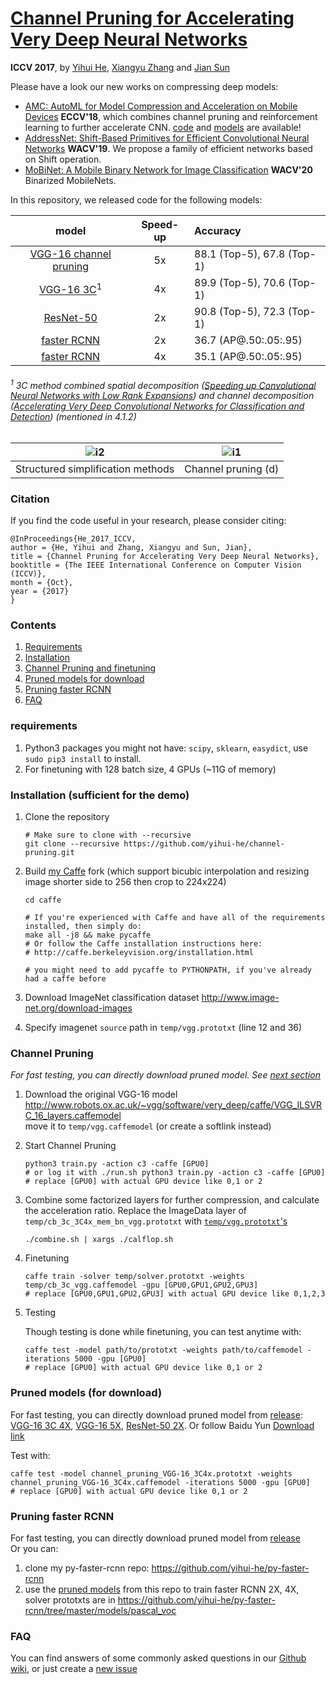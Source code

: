 # [Channel Pruning for Accelerating Very Deep Neural Networks](https://arxiv.org/abs/1707.06168)
**ICCV 2017**, by [Yihui He](http://yihui-he.github.io/), [Xiangyu Zhang](https://scholar.google.com/citations?user=yuB-cfoAAAAJ&hl=en&oi=ao) and [Jian Sun](http://jiansun.org/)

Please have a look our new works on compressing deep models:
- [AMC: AutoML for Model Compression and Acceleration on Mobile Devices](http://openaccess.thecvf.com/content_ECCV_2018/html/Yihui_He_AMC_Automated_Model_ECCV_2018_paper.html) **ECCV'18**, which combines channel pruning and reinforcement learning to further accelerate CNN. [code](https://github.com/mit-han-lab/amc-release) and [models](https://github.com/mit-han-lab/amc-compressed-models) are available!
- [AddressNet: Shift-Based Primitives for Efficient Convolutional Neural Networks](https://arxiv.org/abs/1809.08458) **WACV'19**. We propose a family of efficient networks based on Shift operation. 
- [MoBiNet: A Mobile Binary Network for Image Classification](https://arxiv.org/abs/1907.12629) **WACV'20** Binarized MobileNets.

In this repository, we released code for the following models:

model | Speed-up | Accuracy
:-------------------------:|:-------------------------:|:-------------------------
[VGG-16 channel pruning](https://github.com/yihui-he/channel-pruning/releases/tag/channel_pruning_5x) |5x            |  88.1 (Top-5), 67.8 (Top-1)
[VGG-16 3C](https://github.com/yihui-he/channel-pruning/releases/tag/VGG-16_3C4x)<sup>1</sup>   |4x            |  89.9 (Top-5), 70.6 (Top-1)
[ResNet-50](https://github.com/yihui-he/channel-pruning/releases/tag/ResNet-50-2X) |2x |90.8 (Top-5), 72.3 (Top-1)
[faster RCNN](https://github.com/yihui-he/channel-pruning/releases/tag/faster-RCNN-2X4X)|  2x | 36.7 (AP@.50:.05:.95)
[faster RCNN](https://github.com/yihui-he/channel-pruning/releases/tag/faster-RCNN-2X4X)|  4x | 35.1 (AP@.50:.05:.95)

###### <sup>1</sup> 3C method combined spatial decomposition ([Speeding up Convolutional Neural Networks with Low Rank Expansions](https://arxiv.org/abs/1405.3866)) and channel decomposition ([Accelerating Very Deep Convolutional Networks for Classification and Detection](https://arxiv.org/abs/1505.06798)) (mentioned in 4.1.2) 



![i2](http://yihui-he.github.io/assets_files/structure-1.png) | ![i1](http://yihui-he.github.io/assets_files/ill-1.png)
:-------------------------:|:-------------------------:
Structured simplification methods             |  Channel pruning (d)

### Citation
If you find the code useful in your research, please consider citing:

    @InProceedings{He_2017_ICCV,
    author = {He, Yihui and Zhang, Xiangyu and Sun, Jian},
    title = {Channel Pruning for Accelerating Very Deep Neural Networks},
    booktitle = {The IEEE International Conference on Computer Vision (ICCV)},
    month = {Oct},
    year = {2017}
    }
    
### Contents
1. [Requirements](#requirements)
2. [Installation](#installation-sufficient-for-the-demo)
3. [Channel Pruning and finetuning](#channel-pruning)  
4. [Pruned models for download](#pruned-models-for-download)
5. [Pruning faster RCNN](#pruning-faster-rcnn)
6. [FAQ](#faq)

### requirements
1. Python3 packages you might not have: `scipy`, `sklearn`, `easydict`, use `sudo pip3 install` to install.
2. For finetuning with 128 batch size, 4 GPUs (~11G of memory)

### Installation (sufficient for the demo)
1. Clone the repository
    ```Shell
    # Make sure to clone with --recursive
    git clone --recursive https://github.com/yihui-he/channel-pruning.git
    ```
2. Build [my Caffe](https://github.com/yihui-he/caffe-pro) fork (which support bicubic interpolation and resizing image shorter side to 256 then crop to 224x224) 
    ```Shell
    cd caffe

    # If you're experienced with Caffe and have all of the requirements installed, then simply do:
    make all -j8 && make pycaffe
    # Or follow the Caffe installation instructions here:
    # http://caffe.berkeleyvision.org/installation.html

    # you might need to add pycaffe to PYTHONPATH, if you've already had a caffe before
    ```
    
3. Download ImageNet classification dataset
    http://www.image-net.org/download-images  
    
4. Specify imagenet `source` path in `temp/vgg.prototxt` (line 12 and 36)
    
### Channel Pruning  
*For fast testing, you can directly download pruned model. See [next section](#pruned-models-for-download)*
1. Download the original VGG-16 model
    http://www.robots.ox.ac.uk/~vgg/software/very_deep/caffe/VGG_ILSVRC_16_layers.caffemodel  
   move it to `temp/vgg.caffemodel` (or create a softlink instead)

2. Start Channel Pruning
    ```Shell
    python3 train.py -action c3 -caffe [GPU0]
    # or log it with ./run.sh python3 train.py -action c3 -caffe [GPU0]
    # replace [GPU0] with actual GPU device like 0,1 or 2
    ```
3. Combine some factorized layers for further compression, and calculate the acceleration ratio.
   Replace the ImageData layer of `temp/cb_3c_3C4x_mem_bn_vgg.prototxt` with [`temp/vgg.prototxt`'s](https://github.com/yihui-he/channel-pruning/blob/master/temp/vgg.prototxt#L1-L49)
    ```Shell
    ./combine.sh | xargs ./calflop.sh
    ```
    
4. Finetuning
    ```Shell
    caffe train -solver temp/solver.prototxt -weights temp/cb_3c_vgg.caffemodel -gpu [GPU0,GPU1,GPU2,GPU3]
    # replace [GPU0,GPU1,GPU2,GPU3] with actual GPU device like 0,1,2,3
    ```

5. Testing

    Though testing is done while finetuning, you can test anytime with:
    ```Shell
    caffe test -model path/to/prototxt -weights path/to/caffemodel -iterations 5000 -gpu [GPU0]
    # replace [GPU0] with actual GPU device like 0,1 or 2
    ```
### Pruned models (for download)
  For fast testing, you can directly download pruned model from [release](https://github.com/yihui-he/channel-pruning/releases): 
  [VGG-16 3C 4X](https://github.com/yihui-he/channel-pruning/releases/tag/VGG-16_3C4x), [VGG-16 5X](https://github.com/yihui-he/channel-pruning/releases/tag/channel_pruning_5x), [ResNet-50 2X](https://github.com/yihui-he/channel-pruning/releases/tag/ResNet-50-2X). Or follow Baidu Yun [Download link](https://pan.baidu.com/s/1c2evwTa)
  
  Test with:
  
  ```Shell
  caffe test -model channel_pruning_VGG-16_3C4x.prototxt -weights channel_pruning_VGG-16_3C4x.caffemodel -iterations 5000 -gpu [GPU0]
  # replace [GPU0] with actual GPU device like 0,1 or 2
  ```
### Pruning faster RCNN
For fast testing, you can directly download pruned model from [release](https://github.com/yihui-he/channel-pruning/releases/tag/faster-RCNN-2X4X)  
Or you can:
1. clone my py-faster-rcnn repo: https://github.com/yihui-he/py-faster-rcnn
2. use the [pruned models](https://github.com/yihui-he/channel-pruning/releases/tag/faster-RCNN-2X4X) from this repo to train faster RCNN 2X, 4X, solver prototxts are in https://github.com/yihui-he/py-faster-rcnn/tree/master/models/pascal_voc

### FAQ
You can find answers of some commonly asked questions in our [Github wiki](https://github.com/yihui-he/channel-pruning/wiki), or just create a [new issue](https://github.com/yihui-he/channel-pruning/issues/new)